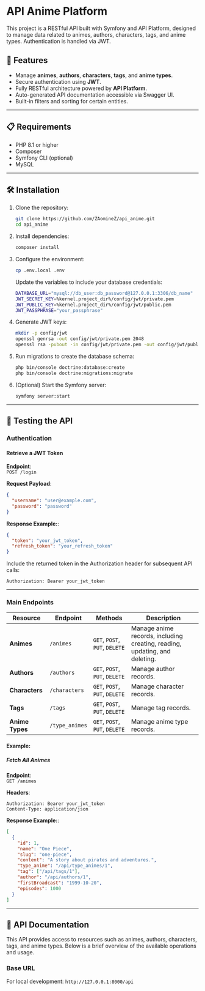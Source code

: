 # API Anime Platform

This project is a RESTful API built with Symfony and API Platform, designed to manage data related to animes, authors, characters, tags, and anime types. Authentication is handled via JWT.

## 🚀 Features

- Manage **animes**, **authors**, **characters**, **tags**, and **anime types**.
- Secure authentication using **JWT**.
- Fully RESTful architecture powered by **API Platform**.
- Auto-generated API documentation accessible via Swagger UI.
- Built-in filters and sorting for certain entities.

---

## 📋 Requirements

- PHP 8.1 or higher
- Composer
- Symfony CLI (optional)
- MySQL

---

## 🛠️ Installation

1. Clone the repository:

   ```bash  
   git clone https://github.com/ZAomineZ/api_anime.git  
   cd api_anime 
   ```

2. Install dependencies:
    
    ```bash
    composer install  
    ```
   
3. Configure the environment:

    ```bash
    cp .env.local .env
    ```

    Update the variables to include your database credentials:
    
    ```bash
    DATABASE_URL="mysql://db_user:db_password@127.0.0.1:3306/db_name"  
    JWT_SECRET_KEY=%kernel.project_dir%/config/jwt/private.pem  
    JWT_PUBLIC_KEY=%kernel.project_dir%/config/jwt/public.pem  
    JWT_PASSPHRASE="your_passphrase"
    ```

4. Generate JWT keys:

    ```bash
    mkdir -p config/jwt  
    openssl genrsa -out config/jwt/private.pem 2048  
    openssl rsa -pubout -in config/jwt/private.pem -out config/jwt/public.pem  
    ```
   
5. Run migrations to create the database schema:

    ```bash
    php bin/console doctrine:database:create  
    php bin/console doctrine:migrations:migrate    
    ```

6. (Optional) Start the Symfony server:

    ```bash
    symfony server:start  
    ```
   
---

## 🧪 Testing the API

### Authentication

#### Retrieve a JWT Token
**Endpoint**:  
`POST /login`

**Request Payload**:
```json  
{  
  "username": "user@example.com",  
  "password": "password"  
}
```

**Response Example:**:
```json
{  
  "token": "your_jwt_token",
  "refresh_token": "your_refresh_token"
}  
```

Include the returned token in the Authorization header for subsequent API calls:

```http
Authorization: Bearer your_jwt_token
```

---

### Main Endpoints

| **Resource**      | **Endpoint**               | **Methods**       | **Description**                          |  
|--------------------|----------------------------|-------------------|------------------------------------------|  
| **Animes**         | `/animes`                 | `GET`, `POST`, `PUT`, `DELETE` | Manage anime records, including creating, reading, updating, and deleting. |  
| **Authors**        | `/authors`                | `GET`, `POST`, `PUT`, `DELETE` | Manage author records.                 |  
| **Characters**     | `/characters`             | `GET`, `POST`, `PUT`, `DELETE` | Manage character records.              |  
| **Tags**           | `/tags`                   | `GET`, `POST`, `PUT`, `DELETE` | Manage tag records.                    |  
| **Anime Types**    | `/type_animes`            | `GET`, `POST`, `PUT`, `DELETE` | Manage anime type records.             |  

#### Example:

##### Fetch All Animes
**Endpoint**:  
`GET /animes`

**Headers**:
```http  
Authorization: Bearer your_jwt_token  
Content-Type: application/json 
```

**Response Example:**:

```json
[  
  {  
    "id": 1,  
    "name": "One Piece",  
    "slug": "one-piece",  
    "content": "A story about pirates and adventures.",  
    "type_anime": "/api/type_animes/1",  
    "tag": ["/api/tags/1"],  
    "author": "/api/authors/1",  
    "firstBroadcast": "1999-10-20",  
    "episodes": 1000  
  }  
]  
```

---

## 📖 API Documentation

This API provides access to resources such as animes, authors, characters, tags, and anime types. Below is a brief overview of the available operations and usage.

### Base URL

For local development:  `http://127.0.0.1:8000/api`

